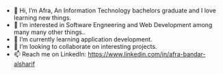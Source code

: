 - 👋 Hi, I’m Afra, An Information Technology bachelors graduate and I love learning new things.
- 👀 I’m interested in Software Engneering and Web Development among many many other things..
- 🌱 I’m currently learning application development.
- 💞️ I’m looking to collaborate on interesting projects. 
- 📫 Reach me on LinkedIn: https://www.linkedin.com/in/afra-bandar-alsharif


